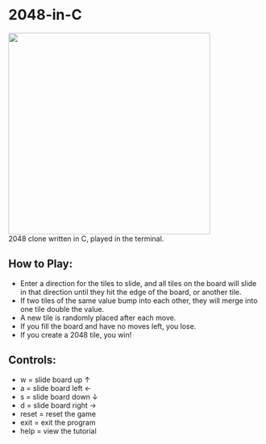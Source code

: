 # 2048-in-C
<img src="[https://your-image-url.type](https://github.com/jawarr/2048-in-C/blob/main/2048-demo.gif)" width="400" height="400"> <br>
2048 clone written in C, played in the terminal.

## How to Play:
- Enter a direction for the tiles to slide, and all tiles on the board will slide in that direction until they hit the edge of the board, or another tile. 
- If two tiles of the same value bump into each other, they will merge into one tile double the value.
- A new tile is randomly placed after each move.
- If you fill the board and have no moves left, you lose.
- If you create a 2048 tile, you win!

## Controls:
- w = slide board up ↑
- a = slide board left ←
- s = slide board down ↓
- d = slide board right →
- reset = reset the game
- exit = exit the program
- help = view the tutorial

